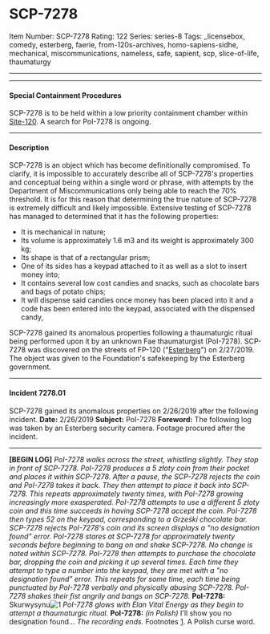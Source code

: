 # SCP-7278
Item Number: SCP-7278
Rating: 122
Series: series-8
Tags: _licensebox, comedy, esterberg, faerie, from-120s-archives, homo-sapiens-sidhe, mechanical, miscommunications, nameless, safe, sapient, scp, slice-of-life, thaumaturgy

---

* * *
#### **Special Containment Procedures**
SCP-7278 is to be held within a low priority containment chamber within [Site-120](/secure-facility-dossier-site-120). A search for PoI-7278 is ongoing.
* * *
#### **Description**
SCP-7278 is an object which has become definitionally compromised. To clarify, it is impossible to accurately describe all of SCP-7278's properties and conceptual being within a single word or phrase, with attempts by the Department of Miscommunications only being able to reach the 70% threshold. It is for this reason that determining the true nature of SCP-7278 is extremely difficult and likely impossible.
Extensive testing of SCP-7278 has managed to determined that it has the following properties:
  * It is mechanical in nature;
  * Its volume is approximately 1.6 m3 and its weight is approximately 300 kg;
  * Its shape is that of a rectangular prism;
  * One of its sides has a keypad attached to it as well as a slot to insert money into;
  * It contains several low cost candies and snacks, such as chocolate bars and bags of potato chips;
  * It will dispense said candies once money has been placed into it and a code has been entered into the keypad, associated with the dispensed candy,

SCP-7278 gained its anomalous properties following a thaumaturgic ritual being performed upon it by an unknown Fae thaumaturgist (PoI-7278).
SCP-7278 was discovered on the streets of FP-120 ("[Esterberg](/esterberg-city-wikipedia)") on 2/27/2019. The object was given to the Foundation's safekeeping by the Esterberg government.
* * *
#### **Incident 7278.01**
SCP-7278 gained its anomalous properties on 2/26/2019 after the following incident.
**Date:** 2/26/2019
**Subject:** PoI-7278
**Foreword:** The following log was taken by an Esterberg security camera. Footage procured after the incident.
* * *
**[BEGIN LOG]**
_PoI-7278 walks across the street, whistling slightly. They stop in front of SCP-7278._
_PoI-7278 produces a 5 złoty coin from their pocket and places it within SCP-7278. After a pause, the SCP-7278 rejects the coin and PoI-7278 takes it back. They then attempt to place it back into SCP-7278. This repeats approximately twenty times, with PoI-7278 growing increasingly more exasperated._
_PoI-7278 attempts to use a different 5 złoty coin and this time succeeds in having SCP-7278 accept the coin. PoI-7278 then types 52 on the keypad, corresponding to a Grześki chocolate bar._
_SCP-7278 rejects PoI-7278's coin and its screen displays a "no designation found" error. PoI-7278 stares at SCP-7278 for approximately twenty seconds before beginning to bang on and shake SCP-7278. No change is noted within SCP-7278._
_PoI-7278 then attempts to purchase the chocolate bar, dropping the coin and picking it up several times. Each time they attempt to type a number into the keypad, they are met with a "no designation found" error. This repeats for some time, each time being punctuated by PoI-7278 verbally and physically abusing SCP-7278._
_PoI-7278 shakes their fist angrily and bangs on SCP-7278._
**PoI-7278:** Skurwysynu![1](javascript:;)
_PoI-7278 glows with Elan Vital Energy as they begin to attempt a thaumaturgic ritual._
**PoI-7278:** _(in Polish)_ I'll show you no designation found…
_The recording ends._
Footnotes
[1](javascript:;). A Polish curse word.